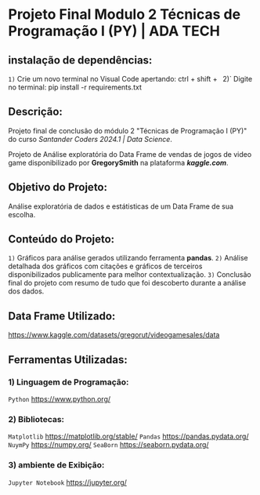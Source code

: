 # Projeto Final Modulo 2 Técnicas de Programação I (PY) | ADA TECH

## instalação de dependências:
`1)` Crie um novo terminal no Visual Code apertando: ctrl + shift + `
`2)` Digite no terminal: pip install -r requirements.txt

## Descrição:
Projeto final de conclusão do módulo 2 "Técnicas de Programação I (PY)"
do curso *Santander Coders 2024.1 | Data Science*.

Projeto de Análise exploratória do Data Frame de vendas de jogos de video game
disponibilizado por **GregorySmith** na plataforma ***kaggle.com***.

## Objetivo do Projeto:
Análise exploratória de dados e estátisticas de um Data Frame de sua escolha. 

## Conteúdo do Projeto:
`1)` Gráficos para análise gerados utilizando ferramenta **pandas**.
`2)` Análise detalhada dos gráficos com citações e gráficos de terceiros disponibilizados publicamente para melhor contextualização.
`3)` Conclusão final do projeto com resumo de tudo que foi descoberto durante a análise dos dados.

## Data Frame Utilizado:
https://www.kaggle.com/datasets/gregorut/videogamesales/data

## Ferramentas Utilizadas:

### 1) Linguagem de Programação:
`Python` https://www.python.org/

### 2) Bibliotecas:
`Matplotlib` https://matplotlib.org/stable/
`Pandas` https://pandas.pydata.org/
`NuymPy` https://numpy.org/
`SeaBorn` https://seaborn.pydata.org/

### 3) ambiente de Exibição:
`Jupyter Notebook` https://jupyter.org/